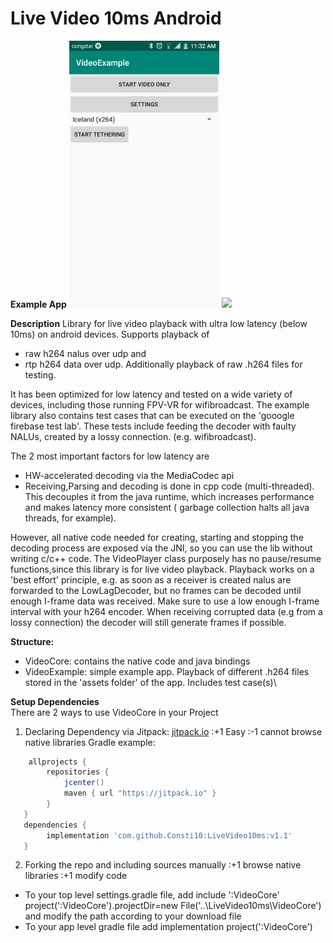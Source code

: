 # Live Video 10ms Android

**Example App**
<img src="https://github.com/Consti10/LiveVideo10ms/blob/master/Screenshots/device1.png" alt="ExampleMain" width="240"> <img src="https://github.com/Consti10/LiveVideo10ms/blob/master/Screenshots/device2.png" height="240">

**Description**
Library for live video playback with ultra low latency (below 10ms) on android devices.
Supports playback of
* raw h264 nalus over udp and
* rtp h264 data over udp.
Additionally playback of raw .h264 files for testing.

It has been optimized for low latency and tested on a wide variety of devices, including those running FPV-VR for wifibroadcast.
The example library also contains test cases that can be executed on the 'gooogle firebase test lab'. These tests include feeding
the decoder with faulty NALUs, created by a lossy connection. (e.g. wifibroadcast).

The 2 most important factors for low latency are
* HW-accelerated decoding via the MediaCodec api
* Receiving,Parsing and decoding is done in cpp code (multi-threaded). This decouples it from the java runtime, which increases performance and makes latency more consistent ( garbage collection halts all java threads, for example).

However, all native code needed for creating, starting and stopping the decoding process are exposed via the JNI, so you can use the lib
without writing c/c++ code.
The VideoPlayer class purposely has no pause/resume functions,since this library is for live video playback.
Playback works on a 'best effort' principle, e.g. as soon as a receiver is created nalus are forwarded to the LowLagDecoder,
but no frames can be decoded until enough I-frame data was received. Make sure to use a low enough I-frame interval with your h264 encoder.
When receiving corrupted data (e.g from a lossy connection) the decoder will still generate frames if possible.

**Structure:**
- VideoCore: contains the native code and java bindings
- VideoExample: simple example app. Playback of different .h264 files stored in the 'assets folder' of the app. Includes test case(s)\

**Setup Dependencies**\
There are 2 ways to use VideoCore in your Project
1. Declaring Dependency via Jitpack: [jitpack.io](https://jitpack.io)
:+1 Easy
:-1 cannot browse native libraries
Gradle example:
```gradle
    allprojects {
        repositories {
            jcenter()
            maven { url "https://jitpack.io" }
        }
   }
   dependencies {
        implementation 'com.github.Consti10:LiveVideo10ms:v1.1'
   }
```
2. Forking the repo and including sources manually
:+1 browse native libraries
:+1 modify code
* To your top level settings.gradle file, add
include ':VideoCore'
project(':VideoCore').projectDir=new File('..\\LiveVideo10ms\\VideoCore')
and modify the path according to your download file
* To your app level gradle file add
implementation project(':VideoCore')

